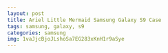 ```yaml
---
layout: post
title: Ariel Little Mermaid Samsung Galaxy S9 Case
tags: samsung, galaxy, s9
categories: samsung
img: 1vaJjcBjoJLshoSa7EG283xKnH1r9aSye
---
```

